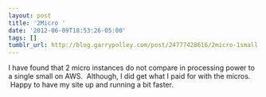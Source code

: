 ```yaml
---
layout: post
title: '2Micro '
date: '2012-06-09T18:53:26-05:00'
tags: []
tumblr_url: http://blog.garrypolley.com/post/24777428616/2micro-1small
---
```

I have found that 2 micro instances do not compare in processing power to a single small on AWS.  Although, I did get what I paid for with the micros.  Happy to have my site up and running a bit faster.  
